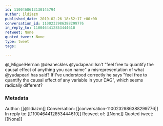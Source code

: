```yaml
---
id: 1100468613130145794
author: ildiazm
published_date: 2019-02-26 18:52:17 +00:00
conversation_id: 1100232986388299776
in_reply_to: 1100464412853444610
retweet: None
quoted_tweet: None
type: tweet
tags:

---
```


@_MiguelHernan @deaneckles @yudapearl Isn't "feel free to quantify the causal effect of anything you can name" a misrepresentation of what @yudapearl has said? If I've understood correctly he says "feel free to quantify the causal effect of any variable in your DAG", which seems radically different?

### Metadata

Author: [[@ildiazm]]
Conversation: [[conversation-1100232986388299776]]
In reply to: [[1100464412853444610]]
Retweet of: [[None]]
Quoted tweet: [[None]]
